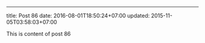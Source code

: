 ---
title: Post 86
date: 2016-08-01T18:50:24+07:00
updated: 2015-11-05T03:58:03+07:00

This is content of post 86
